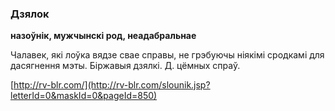 ### Дзялок
**назоўнік, мужчынскі род, неадабральнае**

Чалавек, які лоўка вядзе свае справы, не грэбуючы ніякімі сродкамі для дасягнення мэты. Біржавыя дзялкі. Д. цёмных спраў.

<a rel="author">[http://rv-blr.com/](http://rv-blr.com/slounik.jsp?letterId=0&maskId=0&pageId=850)</a>
